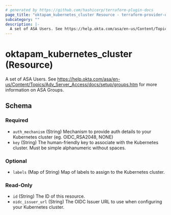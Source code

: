 ```yaml
---
# generated by https://github.com/hashicorp/terraform-plugin-docs
page_title: "oktapam_kubernetes_cluster Resource - terraform-provider-oktapam"
subcategory: ""
description: |-
  A set of ASA Users. See https://help.okta.com/asa/en-us/Content/Topics/AdvServerAccess/docs/setup/groups.htm for more information on ASA Groups.
---
```


# oktapam_kubernetes_cluster (Resource)

A set of ASA Users. See https://help.okta.com/asa/en-us/Content/Topics/Adv_Server_Access/docs/setup/groups.htm for more information on ASA Groups.



<!-- schema generated by tfplugindocs -->
## Schema

### Required

- `auth_mechanism` (String) Mechanism to provide auth details to your Kubernetes cluster (eg. OIDC_RSA2048, NONE)
- `key` (String) The human-friendly key to associate with the Kubernetes cluster. Must be simple alphanumeric without spaces.

### Optional

- `labels` (Map of String) Map of labels to assign to the Kubernetes cluster.

### Read-Only

- `id` (String) The ID of this resource.
- `oidc_issuer_url` (String) The OIDC Issuer URL to use when configuring your Kubernetes cluster.


